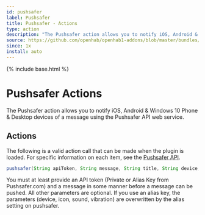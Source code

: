 ```yaml
---
id: pushsafer
label: Pushsafer
title: Pushsafer - Actions
type: action
description: "The Pushsafer action allows you to notify iOS, Android & Windows 10 Phone & Desktop devices of a message using the Pushsafer API web service."
source: https://github.com/openhab/openhab1-addons/blob/master/bundles/action/org.openhab.action.pushsafer/README.md
since: 1x
install: auto
---
```


<!-- Attention authors: Do not edit directly. Please add your changes to the appropriate source repository -->

{% include base.html %}

# Pushsafer Actions

The Pushsafer action allows you to notify iOS, Android & Windows 10 Phone & Desktop devices of a message using the Pushsafer API web service.

## Actions

The following is a valid action call that can be made when the plugin is loaded.
For specific information on each item, see the [Pushsafer API](https://www.pushsafer.com/en/pushapi).

```java
pushsafer(String apiToken, String message, String title, String device, String icon, String vibration, String sound)
```

You must at least provide an API token (Private or Alias Key from Pushsafer.com) and a message in some manner before a message can be pushed.
All other parameters are optional.
If you use an alias key, the parameters (device, icon, sound, vibration) are overwritten by the alias setting on pushsafer.
